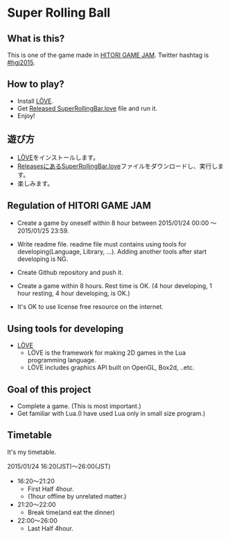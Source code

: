 Super Rolling Ball
==================

What is this?
-------------

This is one of the game made in [HITORI GAME JAM](https://twitter.com/aoitaku/status/558621958732910593).
Twitter hashtag is [#hgj2015](https://twitter.com/hashtag/hgj2015).

How to play?
------------

*   Install [LÖVE](https://www.love2d.org/).
*   Get [Released SuperRollingBar.love](https://github.com/neguse/hgj20150124/releases) file and run it.
*   Enjoy!

遊び方
------

*   [LÖVE](https://www.love2d.org/)をインストールします。
*   [ReleasesにあるSuperRollingBar.love](https://github.com/neguse/hgj20150124/releases)ファイルをダウンロードし、実行します。
*   楽しみます。

Regulation of HITORI GAME JAM
-----------------------------

*   Create a game by oneself within 8 hour between 2015/01/24 00:00 〜 2015/01/25 23:59.

*   Write readme file.
    readme file must contains using tools for developing(Language, Library, ...).
	Adding another tools after start developing is NG.
*   Create Github repository and push it.
*   Create a game within 8 hours.
    Rest time is OK.
	(4 hour developing, 1 hour resting, 4 hour developing, is OK.)
*   It's OK to use license free resource on the internet.

Using tools for developing
--------------------------

*   [LÖVE](https://www.love2d.org/)
	*   LÖVE is the framework for making 2D games in the Lua programming language.
    *   LÖVE includes graphics API built on OpenGL, Box2d, ..etc.

Goal of this project
--------------------

*   Complete a game. (This is most important.)
*   Get familiar with Lua.(I have used Lua only in small size program.)

Timetable
---------

It's my timetable.

2015/01/24 16:20(JST)〜26:00(JST)

*    16:20〜21:20
     *   First Half 4hour.
	 *   (1hour offline by unrelated matter.)
*    21:20〜22:00
     *   Break time(and eat the dinner)
*    22:00〜26:00
     *   Last Half 4hour.

